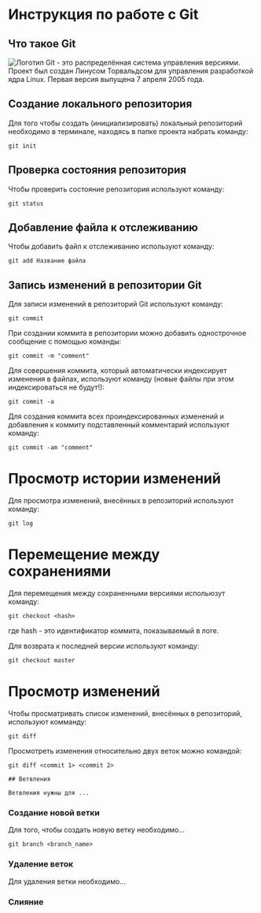 # **Инструкция по работе с Git**

## Что такое Git

![Логотип](images/git.jpg)
Git - это распределённая система управления версиями. Проект был создан Линусом Торвальдсом для управления разработкой ядра Linux. Первая версия выпущена 7 апреля 2005 года.

## Создание локального репозитория

Для того чтобы создать (инициализировать) локальный репозиторий необходимо в терминале, находясь в папке проекта набрать команду: 

    git init

## Проверка состояния репозитория

Чтобы проверить состояние репозитория используют команду:

    git status

## Добавление файла к отслеживанию

Чтобы добавить файл к отслеживанию используют команду:

    git add Название файла

## Запись изменений в репозитории Git

Для записи изменений в репозиторий Git используют команду:

    git commit

При создании коммита в репозитории можно добавить однострочное сообщение с помощью команды:

    git commit -m "comment"

Для совершения коммита, который автоматически индексирует изменения в файлах, используют команду (новые файлы при этом индексироваться не будут!): 

    git commit -a

Для создания коммита всех проиндексированных изменений и добавления к коммиту подставленный комментарий используют команду:

    git commit -am "comment"

# Просмотр истории изменений

Для просмотра изменений, внесённых в репозиторий используют команду:

    git log

# Перемещение между сохранениями

Для перемещения между сохраненными версиями испольюзут команду:

    git checkout <hash>

где hash - это идентификатор коммита, показываемый в логе. 

Для возврата к последней версии используют команду:
    
    git checkout master

# Просмотр изменений

Чтобы просматривать список изменений, внесённых в репозиторий, используют комманду:

    git diff

Просмотреть изменения относительно двух веток можно командой:
 
    git diff <commit 1> <commit 2>
    
    ## Ветвления

    Ветвления нужны для ... 

### Создание новой ветки

Для того, чтобы создать новую ветку необходимо...

    git branch <branch_name>
    
### Удаление веток

Для удаления ветки необходимо...

### Слияние